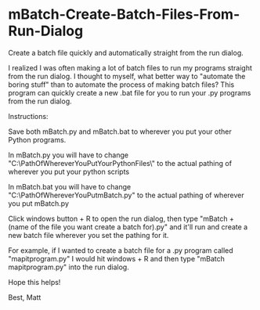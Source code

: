 # mBatch-Create-Batch-Files-From-Run-Dialog
Create a batch file quickly and automatically straight from the run dialog. 

I realized I was often making a lot of batch files to run my programs straight from the run dialog. I thought to myself, what better way to "automate the boring stuff" than to automate the process of making batch files? This program can quickly create a new .bat file for you to run your .py programs from the run dialog. 

Instructions: 

Save both mBatch.py and mBatch.bat to wherever you put your other Python programs. 

In mBatch.py you will have to change "C:\\PathOfWhereverYouPutYourPythonFiles\\" to the actual pathing of wherever you put your python scripts

In mBatch.bat you will have to change "C:\PathOfWhereverYouPutmBatch.py\" to the actual pathing of wherever you put mBatch.py 

Click windows button + R to open the run dialog, then type "mBatch + (name of the file you want create a batch for).py" and it'll run and create a new batch file wherever you set the pathing for it. 

For example, if I wanted to create a batch file for a .py program called "mapitprogram.py" I would hit windows + R and then type "mBatch mapitprogram.py" into the run dialog. 

Hope this helps!

Best,
Matt
